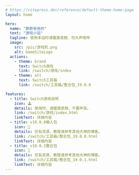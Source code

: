 ```yaml
---
# https://vitepress.dev/reference/default-theme-home-page
layout: home

hero:
  name: "胖胖爸爸的"
  text: "游戏小站"
  tagline: 使用本站时请偃旗息鼓、勿大声喧哗
  image:
    src: /pic/游戏机.png
    alt: GameSiteLogo
  actions:
    - theme: brand
      text: Switch游戏
      link: /switch/游戏/index
    - theme: alt
      text: Switch工具箱
      link: /switch/工具箱/整合包_19.0.0

features:
  - title: Switch游戏说明
    icon: 🕹
    details: 使用时，请偃旗息鼓，不要声张。
    link: /switch/游戏/index.html
    linkText: 详细内容
  - title: v19.0.0懒人包
    icon: 🔧
    details: 仅有资源，教程请参考其他大神的博客。
    link: /switch/工具箱/整合包_19.0.0.html
    linkText: 详细内容
  - title: v19.0.1整合包
    icon: 🔧
    details: 仅有资源，教程请参考其他大神的博客。
    link: /switch/工具箱/整合包_19.0.1.html
    linkText: 详细内容
---
```


